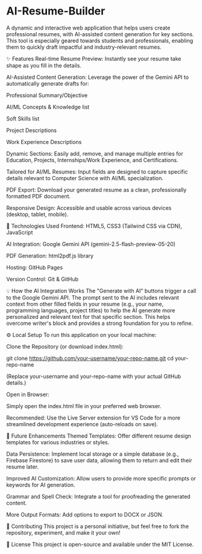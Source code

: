 # AI-Resume-Builder
A dynamic and interactive web application that helps users create professional resumes, with AI-assisted content generation for key sections. This tool is especially geared towards students and professionals, enabling them to quickly draft impactful and industry-relevant resumes.

✨ Features
Real-time Resume Preview: Instantly see your resume take shape as you fill in the details.

AI-Assisted Content Generation: Leverage the power of the Gemini API to automatically generate drafts for:

Professional Summary/Objective

AI/ML Concepts & Knowledge list

Soft Skills list

Project Descriptions

Work Experience Descriptions

Dynamic Sections: Easily add, remove, and manage multiple entries for Education, Projects, Internships/Work Experience, and Certifications.

Tailored for AI/ML Resumes: Input fields are designed to capture specific details relevant to Computer Science with AI/ML specialization.

PDF Export: Download your generated resume as a clean, professionally formatted PDF document.

Responsive Design: Accessible and usable across various devices (desktop, tablet, mobile).

🚀 Technologies Used
Frontend: HTML5, CSS3 (Tailwind CSS via CDN), JavaScript

AI Integration: Google Gemini API (gemini-2.5-flash-preview-05-20)

PDF Generation: html2pdf.js library

Hosting: GitHub Pages

Version Control: Git & GitHub

💡 How the AI Integration Works
The "Generate with AI" buttons trigger a call to the Google Gemini API. The prompt sent to the AI includes relevant context from other filled fields in your resume (e.g., your name, programming languages, project titles) to help the AI generate more personalized and relevant text for that specific section. This helps overcome writer's block and provides a strong foundation for you to refine.

⚙️ Local Setup
To run this application on your local machine:

Clone the Repository (or download index.html):

git clone https://github.com/your-username/your-repo-name.git
cd your-repo-name

(Replace your-username and your-repo-name with your actual GitHub details.)

Open in Browser:

Simply open the index.html file in your preferred web browser.

Recommended: Use the Live Server extension for VS Code for a more streamlined development experience (auto-reloads on save).


🔮 Future Enhancements
Themed Templates: Offer different resume design templates for various industries or styles.

Data Persistence: Implement local storage or a simple database (e.g., Firebase Firestore) to save user data, allowing them to return and edit their resume later.

Improved AI Customization: Allow users to provide more specific prompts or keywords for AI generation.

Grammar and Spell Check: Integrate a tool for proofreading the generated content.

More Output Formats: Add options to export to DOCX or JSON.

🤝 Contributing
This project is a personal initiative, but feel free to fork the repository, experiment, and make it your own!

📄 License
This project is open-source and available under the MIT License.
